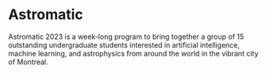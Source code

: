# Astromatic
Astromatic 2023 is a week-long program to bring together a group of 15 outstanding undergraduate students interested in artificial intelligence, machine learning, and astrophysics from around the world in the vibrant city of Montreal.
